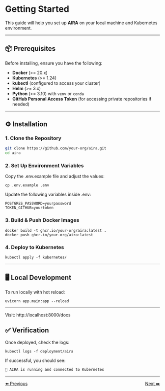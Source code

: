 # Getting Started

This guide will help you set up **AIRA** on your local machine and Kubernetes environment.

---

## 📦 Prerequisites

Before installing, ensure you have the following:

- **Docker** (>= 20.x)
- **Kubernetes** (>= 1.24)
- **kubectl** (configured to access your cluster)
- **Helm** (>= 3.x)
- **Python** (>= 3.10) with `venv` or `conda`
- **GitHub Personal Access Token** (for accessing private repositories if needed)

---

## ⚙️ Installation

### 1. Clone the Repository
```bash
git clone https://github.com/your-org/aira.git
cd aira
```

### 2. Set Up Environment Variables

Copy the .env.example file and adjust the values:
```
cp .env.example .env
```
Update the following variables inside .env:
```
POSTGRES_PASSWORD=yourpassword
TOKEN_GITHUB=yourtoken
```
### 3. Build & Push Docker Images
```
docker build -t ghcr.io/your-org/aira:latest .
docker push ghcr.io/your-org/aira:latest
```
### 4. Deploy to Kubernetes
```
kubectl apply -f kubernetes/
```

---

## 🖥️ Local Development

To run locally with hot reload:
```
uvicorn app.main:app --reload
```
---
Visit: http://localhost:8000/docs

## ✅ Verification

Once deployed, check the logs:
```
kubectl logs -f deployment/aira
```



If successful, you should see:
```
🚀 AIRA is running and connected to Kubernetes
```

---
<div style="display: flex; justify-content: space-between;";align="center">
  <a href="index.md">⬅️ Previous</a>
  <a href="architecture/1_overview.md">Next ➡️</a>
</div>
